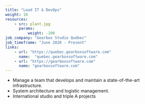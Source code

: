 ```yaml
---
title: "Lead IT & DevOps"
weight: 10
resources:
    - src: plant.jpg
      params:
          weight: -100
job_company: "Gearbox Studio Québec"
job_timeframe: "June 2020 - Present"
links:
    - url: "https://quebec.gearboxsoftware.com" 
      name:  "quebec.gearboxsoftware.com"
    - url: "https://gearboxsoftware.com"
      name: "gearboxsoftware.com"      
---
```


* Manage a team that develops and maintain a state-of-the-art infrastructure.
* System architecture and logistic management.
* International studio and triple A projects 